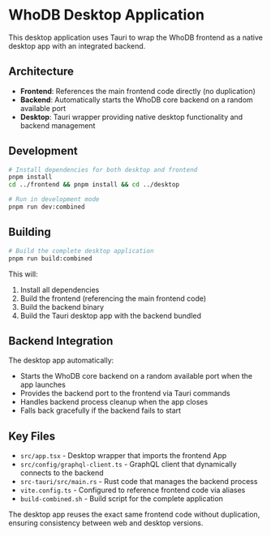 # WhoDB Desktop Application

This desktop application uses Tauri to wrap the WhoDB frontend as a native desktop app with an integrated backend.

## Architecture

- **Frontend**: References the main frontend code directly (no duplication)
- **Backend**: Automatically starts the WhoDB core backend on a random available port
- **Desktop**: Tauri wrapper providing native desktop functionality and backend management

## Development

```bash
# Install dependencies for both desktop and frontend
pnpm install
cd ../frontend && pnpm install && cd ../desktop

# Run in development mode
pnpm run dev:combined
```

## Building

```bash
# Build the complete desktop application
pnpm run build:combined
```

This will:
1. Install all dependencies
2. Build the frontend (referencing the main frontend code)
3. Build the backend binary
4. Build the Tauri desktop app with the backend bundled

## Backend Integration

The desktop app automatically:
- Starts the WhoDB core backend on a random available port when the app launches
- Provides the backend port to the frontend via Tauri commands
- Handles backend process cleanup when the app closes
- Falls back gracefully if the backend fails to start

## Key Files

- `src/app.tsx` - Desktop wrapper that imports the frontend App
- `src/config/graphql-client.ts` - GraphQL client that dynamically connects to the backend
- `src-tauri/src/main.rs` - Rust code that manages the backend process
- `vite.config.ts` - Configured to reference frontend code via aliases
- `build-combined.sh` - Build script for the complete application

The desktop app reuses the exact same frontend code without duplication, ensuring consistency between web and desktop versions.